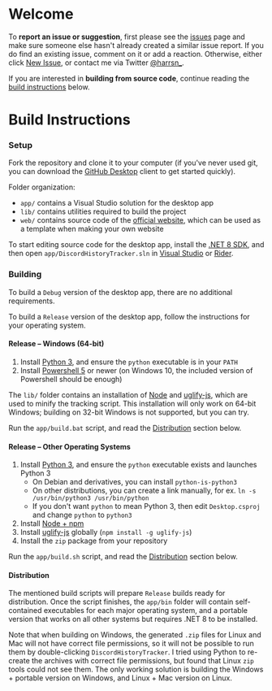 # Welcome

To **report an issue or suggestion**, first please see the [issues](https://github.com/harrsn/Discord-Chat-History/issues) page and make sure someone else hasn't already created a similar issue report. If you do find an existing issue, comment on it or add a reaction. Otherwise, either click [New Issue](https://github.com/harrsn/Discord-Chat-History/issues/new), or contact me via Twitter [@harrsn_](https://twitter.com/harrsn_).

If you are interested in **building from source code**, continue reading the [build instructions](#Build-Instructions) below.

# Build Instructions

### Setup

Fork the repository and clone it to your computer (if you've never used git, you can download the [GitHub Desktop](https://desktop.github.com) client to get started quickly).

Folder organization:
* `app/` contains a Visual Studio solution for the desktop app
* `lib/` contains utilities required to build the project
* `web/` contains source code of the [official website](https://dht.chylex.com), which can be used as a template when making your own website

To start editing source code for the desktop app, install the [.NET 8 SDK](https://dotnet.microsoft.com/en-us/download/dotnet/8.0), and then open `app/DiscordHistoryTracker.sln` in [Visual Studio](https://visualstudio.microsoft.com/downloads/) or [Rider](https://www.jetbrains.com/rider/).

### Building

To build a `Debug` version of the desktop app, there are no additional requirements.

To build a `Release` version of the desktop app, follow the instructions for your operating system.

#### Release – Windows (64-bit)

1. Install [Python 3](https://www.python.org/downloads), and ensure the `python` executable is in your `PATH`
2. Install [Powershell 5](https://docs.microsoft.com/en-us/powershell/scripting/install/installing-powershell-on-windows) or newer (on Windows 10, the included version of Powershell should be enough)

The `lib/` folder contains an installation of [Node](https://nodejs.org/en) and [uglify-js](https://www.npmjs.com/package/uglify-js), which are used to minify the tracking script. This installation will only work on 64-bit Windows; building on 32-bit Windows is not supported, but you can try.

Run the `app/build.bat` script, and read the [Distribution](#distribution) section below.

#### Release – Other Operating Systems

1. Install [Python 3](https://www.python.org/downloads), and ensure the `python` executable exists and launches Python 3
   - On Debian and derivatives, you can install `python-is-python3`
   - On other distributions, you can create a link manually, for ex. `ln -s /usr/bin/python3 /usr/bin/python`
   - If you don't want `python` to mean Python 3, then edit `Desktop.csproj` and change `python` to `python3`
2. Install [Node + npm](https://nodejs.org/en)
3. Install [uglify-js](https://www.npmjs.com/package/uglify-js) globally (`npm install -g uglify-js`)
4. Install the `zip` package from your repository

Run the `app/build.sh` script, and read the [Distribution](#distribution) section below.

#### Distribution

The mentioned build scripts will prepare `Release` builds ready for distribution. Once the script finishes, the `app/bin` folder will contain self-contained executables for each major operating system, and a portable version that works on all other systems but requires .NET 8 to be installed.

Note that when building on Windows, the generated `.zip` files for Linux and Mac will not have correct file permissions, so it will not be possible to run them by double-clicking `DiscordHistoryTracker`. I tried using Python to re-create the archives with correct file permissions, but found that Linux `zip` tools could not see them. The only working solution is building the Windows + portable version on Windows, and Linux + Mac version on Linux.
